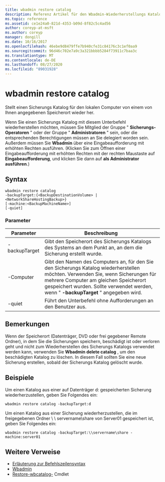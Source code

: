 ```yaml
---
title: wbadmin restore catalog
description: Referenz Artikel für den Wbadmin-Wiederherstellungs Katalog, der einen Sicherungs Katalog für den lokalen Computer von einem von Ihnen angegebenen Speicherort wiederherstellt.
ms.topic: reference
ms.assetid: ce1e24a0-821d-4353-b09d-8f82c5c4ad56
author: coreyp-at-msft
ms.author: coreyp
manager: dongill
ms.date: 10/16/2017
ms.openlocfilehash: 46ebe9d8479ffe7b940cfe31c84176c3c1ef0aa9
ms.sourcegitcommit: 96d46c702e7a9c3a321bbbb5284f73911c7baa3c
ms.translationtype: MT
ms.contentlocale: de-DE
ms.lasthandoff: 08/27/2020
ms.locfileid: "89031928"
---
```

# <a name="wbadmin-restore-catalog"></a>wbadmin restore catalog

Stellt einen Sicherungs Katalog für den lokalen Computer von einem von Ihnen angegebenen Speicherort wieder her.

Wenn Sie einen Sicherungs Katalog mit diesem Unterbefehl wiederherstellen möchten, müssen Sie Mitglied der Gruppe " **Sicherungs-Operatoren** " oder der Gruppe " **Administratoren** " sein, oder die entsprechenden Berechtigungen müssen an Sie delegiert worden sein. Außerdem müssen Sie **Wbadmin** über eine Eingabeaufforderung mit erhöhten Rechten ausführen. (Klicken Sie zum Öffnen einer Eingabeaufforderung mit erhöhten Rechten mit der rechten Maustaste auf **Eingabeaufforderung**, und klicken Sie dann auf **als Administrator ausführen**.)

## <a name="syntax"></a>Syntax

```
wbadmin restore catalog
-backupTarget:{<BackupDestinationVolume> | <NetworkShareHostingBackup>}
[-machine:<BackupMachineName>]
[-quiet]
```

### <a name="parameters"></a>Parameter

|Parameter|Beschreibung|
|---------|-----------|
|-backupTarget|Gibt den Speicherort des Sicherungs Katalogs des Systems an dem Punkt an, an dem die Sicherung erstellt wurde.|
|-Computer|Gibt den Namen des Computers an, für den Sie den Sicherungs Katalog wiederherstellen möchten. Verwenden Sie, wenn Sicherungen für mehrere Computer am gleichen Speicherort gespeichert wurden. Sollte verwendet werden, wenn " **-backupTarget** " angegeben wird.|
|-quiet|Führt den Unterbefehl ohne Aufforderungen an den Benutzer aus.|

## <a name="remarks"></a>Bemerkungen

Wenn der Speicherort (Datenträger, DVD oder frei gegebener Remote Ordner), in dem Sie die Sicherungen speichern, beschädigt ist oder verloren geht und nicht zum Wiederherstellen des Sicherungs Katalogs verwendet werden kann, verwenden Sie **Wbadmin delete catalog** , um den beschädigten Katalog zu löschen. In diesem Fall sollten Sie eine neue Sicherung erstellen, sobald der Sicherungs Katalog gelöscht wurde.

## <a name="examples"></a>Beispiele

Um einen Katalog aus einer auf Datenträger d: gespeicherten Sicherung wiederherzustellen, geben Sie Folgendes ein:
```
wbadmin restore catalog -backupTarget:d
```
Um einen Katalog aus einer Sicherung wiederherzustellen, die im freigegebenen Ordner \\ \\ servername\share von Server01 gespeichert ist, geben Sie Folgendes ein:
```
wbadmin restore catalog -backupTarget:\\servername\share -machine:server01
```

## <a name="additional-references"></a>Weitere Verweise

- [Erläuterung zur Befehlszeilensyntax](command-line-syntax-key.md)
-   [Wbadmin](wbadmin.md)
-   [Restore-wbcatalog-](/powershell/module/windowserverbackup/?view=winserver2012r2-ps) Cmdlet
